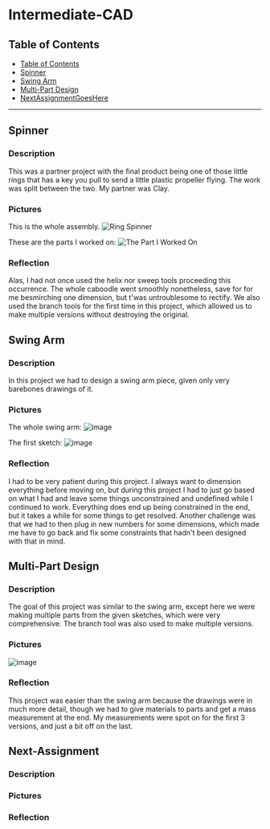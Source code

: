 # Intermediate-CAD

## Table of Contents
* [Table of Contents](#table-of-contents)
* [Spinner](#spinner)
* [Swing Arm](#swing-arm)
* [Multi-Part Design](#multi-part-design)
* [NextAssignmentGoesHere](#next-assignment)
---


## Spinner

### Description
This was a partner project with the final product being one of those little rings that has a key you pull to send a little plastic propeller flying. The work was split between the two. My partner was Clay.

### Pictures

This is the whole assembly.
![Ring Spinner](https://user-images.githubusercontent.com/113116247/197209039-74b4a621-eb9a-45b0-90a5-21fbc54b4e9d.png)

These are the parts I worked on:
![The Part I Worked On](https://user-images.githubusercontent.com/113116247/197211639-bdfe1bdf-bd22-439e-9c6e-295e86cff82f.png)

### Reflection
Alas, I had not once used the helix nor sweep tools proceeding this occurrence. The whole caboodle went smoothly nonetheless, save for for me besmirching one dimension, but t'was untroublesome to rectify. We also used the branch tools for the first time in this project, which allowed us to make multiple versions without destroying the original.


## Swing Arm

### Description
In this project we had to design a swing arm piece, given only very barebones drawings of it. 

### Pictures
The whole swing arm:
![image](https://user-images.githubusercontent.com/113116247/197532055-0a09a21f-c535-4e88-87e2-01cc53780b21.png)

The first sketch:
![image](https://user-images.githubusercontent.com/113116247/197532339-804973e7-c78c-43be-919f-b28c1575b315.png)


### Reflection
I had to be very patient during this project. I always want to dimension everything before moving on, but during this project I had to just go based on what I had and leave some things unconstrained and undefined while I continued to work. Everything does end up being constrained in the end, but it takes a while for some things to get resolved. Another challenge was that we had to then plug in new numbers for some dimensions, which made me have to go back and fix some constraints that hadn't been designed with that in mind.


## Multi-Part Design

### Description
The goal of this project was similar to the swing arm, except here we were making multiple parts from the given sketches, which were very comprehensive. The branch tool was also used to make multiple versions.

### Pictures

![image](https://user-images.githubusercontent.com/113116247/197535231-6c2805e9-2bb2-428a-b615-8a8835a4eefb.png)

### Reflection
This project was easier than the swing arm because the drawings were in much more detail, though we had to give materials to parts and get a mass measurement at the end. My measurements were spot on for the first 3 versions, and just a bit off on the last. 


## Next-Assignment

### Description


### Pictures


### Reflection


